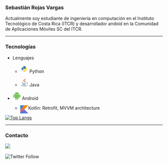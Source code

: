 ### Sebastián Rojas Vargas

Actualmente soy estudiante de ingeniería en computación en el Instituto Tecnológico de Costa Rica (ITCR) y desarrollador andoid en la Comunidad de Aplicaciones Móviles SC del ITCR.

---

### Tecnologías

* Lenguajes
    * <img alt="Python" width="26px" src="https://raw.githubusercontent.com/github/explore/80688e429a7d4ef2fca1e82350fe8e3517d3494d/topics/python/python.png" /> Python

    * <img alt="Java" width="26px" src="https://raw.githubusercontent.com/github/explore/80688e429a7d4ef2fca1e82350fe8e3517d3494d/topics/java/java.png" /> Java

* <img alt="Android" width="26px" src="https://raw.githubusercontent.com/github/explore/80688e429a7d4ef2fca1e82350fe8e3517d3494d/topics/android/android.png" /> Android 

    * <img align="left" alt="Kotlin" width="26px" src="https://raw.githubusercontent.com/github/explore/80688e429a7d4ef2fca1e82350fe8e3517d3494d/topics/kotlin/kotlin.png" /> Kotlin: Retrofit, MVVM architecture

[![Top Langs](https://github-readme-stats.vercel.app/api/top-langs/?username=SebastianRV26&layout=compact&theme=material-palenight)](https://github.com/SebastianRV26)

---

### Contacto

<a href="https://www.linkedin.com/in/sebastian-rojas-vargas/">
<img src="https://img.shields.io/badge/LinkedIn-blue?style=flat&logo=linkedin&labelColor=blue">
</a>

![Twitter Follow](https://img.shields.io/twitter/follow/_SebastianRV26?label=Twitter)
<br />
